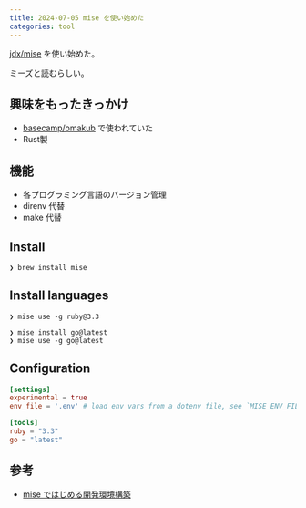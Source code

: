 ```yaml
---
title: 2024-07-05 mise を使い始めた
categories: tool
---
```


[jdx/mise](https://github.com/jdx/mise) を使い始めた。

ミーズと読むらしい。

## 興味をもったきっかけ

- [basecamp/omakub](https://github.com/basecamp/omakub) で使われていた
- Rust製

## 機能

- 各プログラミング言語のバージョン管理
- direnv 代替
- make 代替

## Install

```
❯ brew install mise
```

## Install languages

```
❯ mise use -g ruby@3.3
```

```
❯ mise install go@latest
❯ mise use -g go@latest
```

## Configuration

```toml
[settings]
experimental = true
env_file = '.env' # load env vars from a dotenv file, see `MISE_ENV_FILE`

[tools]
ruby = "3.3"
go = "latest"
```

## 参考

- [mise ではじめる開発環境構築](https://zenn.dev/takamura/articles/dev-started-with-mise)
